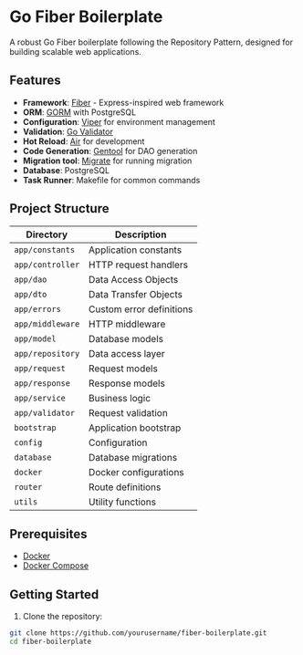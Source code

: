 # Go Fiber Boilerplate

A robust Go Fiber boilerplate following the Repository Pattern, designed for building scalable web applications.

## Features

- **Framework**: [Fiber](https://gofiber.io/) - Express-inspired web framework
- **ORM**: [GORM](https://gorm.io/) with PostgreSQL
- **Configuration**: [Viper](https://github.com/spf13/viper) for environment management
- **Validation**: [Go Validator](https://github.com/go-playground/validator)
- **Hot Reload**: [Air](https://github.com/cosmtrek/air) for development
- **Code Generation**: [Gentool](https://gorm.io/gen) for DAO generation
- **Migration tool**: [Migrate](https://github.com/golang-migrate/migrate) for running migration
- **Database**: PostgreSQL
- **Task Runner**: Makefile for common commands

## Project Structure
| Directory | Description |
|-----------|-------------|
| `app/constants` | Application constants |
| `app/controller` | HTTP request handlers |
| `app/dao` | Data Access Objects |
| `app/dto` | Data Transfer Objects |
| `app/errors` | Custom error definitions |
| `app/middleware` | HTTP middleware |
| `app/model` | Database models |
| `app/repository` | Data access layer |
| `app/request` | Request models |
| `app/response` | Response models |
| `app/service` | Business logic |
| `app/validator` | Request validation |
| `bootstrap` | Application bootstrap |
| `config` | Configuration |
| `database` | Database migrations |
| `docker` | Docker configurations |
| `router` | Route definitions |
| `utils` | Utility functions |


## Prerequisites

- [Docker](https://www.docker.com/)
- [Docker Compose](https://docs.docker.com/compose/)

## Getting Started

1. Clone the repository:
```bash
git clone https://github.com/yourusername/fiber-boilerplate.git
cd fiber-boilerplate
